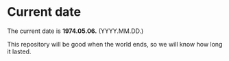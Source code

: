 # Current date

The current date is **1974.05.06.** (YYYY.MM.DD.)

This repository will be good when the world ends, so we will know how long it lasted.